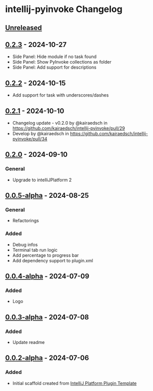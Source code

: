 <!-- Keep a Changelog guide -> https://keepachangelog.com -->

# intellij-pyinvoke Changelog

## [Unreleased]

## [0.2.3] - 2024-10-27

- Side Panel: Hide module if no task found
- Side Panel: Show PyInvoke collections as folder
- Side Panel: Add support for descriptions

## [0.2.2] - 2024-10-15

- Add support for task with underscores/dashes

## [0.2.1] - 2024-10-10

- Changelog update - v0.2.0 by @kairaedsch in https://github.com/kairaedsch/intellij-pyinvoke/pull/29
- Develop by @kairaedsch in https://github.com/kairaedsch/intellij-pyinvoke/pull/34

## [0.2.0] - 2024-09-10

### General

- Upgrade to intelliJPlatform 2

## [0.0.5-alpha] - 2024-08-25

### General

- Refactorings

### Added

- Debug infos
- Terminal tab run logic
- Add percentage to progress bar
- Add dependency support to plugin.xml

## [0.0.4-alpha] - 2024-07-09

### Added

- Logo

## [0.0.3-alpha] - 2024-07-08

### Added

- Update readme

## [0.0.2-alpha] - 2024-07-06

### Added

- Initial scaffold created from [IntelliJ Platform Plugin Template](https://github.com/JetBrains/intellij-platform-plugin-template)

[Unreleased]: https://github.com/kairaedsch/intellij-pyinvoke/compare/v0.2.3...HEAD
[0.2.3]: https://github.com/kairaedsch/intellij-pyinvoke/compare/v0.2.2...v0.2.3
[0.2.2]: https://github.com/kairaedsch/intellij-pyinvoke/compare/v0.2.1...v0.2.2
[0.2.1]: https://github.com/kairaedsch/intellij-pyinvoke/compare/v0.2.0...v0.2.1
[0.2.0]: https://github.com/kairaedsch/intellij-pyinvoke/compare/v0.0.5-alpha...v0.2.0
[0.0.5-alpha]: https://github.com/kairaedsch/intellij-pyinvoke/compare/v0.0.4-alpha...v0.0.5-alpha
[0.0.4-alpha]: https://github.com/kairaedsch/intellij-pyinvoke/compare/v0.0.3-alpha...v0.0.4-alpha
[0.0.3-alpha]: https://github.com/kairaedsch/intellij-pyinvoke/compare/v0.0.2-alpha...v0.0.3-alpha
[0.0.2-alpha]: https://github.com/kairaedsch/intellij-pyinvoke/commits/v0.0.2-alpha
